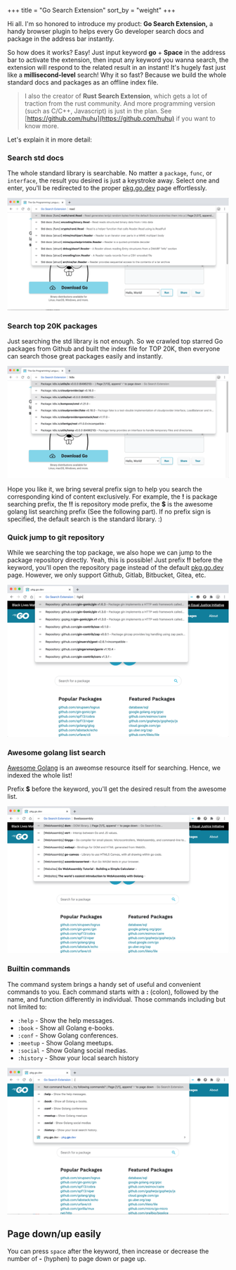 +++
title = "Go Search Extension"
sort_by = "weight"
+++


Hi all. I'm so honored to introduce my product: **Go Search Extension,** a handy browser plugin to helps every Go developer search docs and package in the address bar instantly. 

So how does it works? Easy! Just input keyword **go** + **Space** in the address bar to activate the extension, then input any keyword you wanna search, the extension will respond to the related result in an instant! It's hugely fast just like a **millisecond-level** search! Why it so fast? Because we build the whole standard docs and packages as an offline index file.

> I also the creator of **Rust Search Extension**, which gets a lot of traction from the rust community. And more programming version (such as C/C++, Javascript) is just in the plan. See [https://github.com/huhu](https://github.com/huhu) if you want to know more.

Let's explain it in more detail:

### Search std docs

The whole standard library is searchable. No matter a `package`, `func`, or `interface`, the result you desired is just a keystroke away. Select one and enter, you'll be redirected to the proper [pkg.go.dev](http://pkg.go.dev) page effortlessly.

![](/std.png)

### Search top 20K packages

Just searching the std library is not enough. So we crawled top starred Go packages from Github and built the index file for TOP 20K, then everyone can search those great packages easily and instantly. 

![](/package.png)

Hope you like it, we bring several prefix sign to help you search the corresponding kind of content exclusively. For example, the **!** is package searching prefix, the **!!** is repository mode prefix, the **$** is the awesome golang list searching prefix (See the following part). If no prefix sign is specified, the default search is the standard library. :)

### Quick jump to git repository

While we searching the top package, we also hope we can jump to the package repository directly. Yeah, this is possible! Just prefix **!!** before the keyword, you'll open the repository page instead of the default [pkg.go.dev](http://pkg.go.dev) page. However, we only support Github, Gitlab, Bitbucket, Gitea, etc.

![](/repository-mode.png)

### Awesome golang list search

[Awesome Golang](https://github.com/avelino/awesome-go) is an aweomse resource itself for searching. Hence, we indexed the whole list! 

Prefix **$** before the keyword, you'll get the desired result from the awesome list.

![](/awesome.png)

### Builtin commands

The command system brings a handy set of useful and convenient commands to you. Each command starts with a **:** (colon), followed by the name, and function differently in individual. Those commands including but not limited to:

- `:help` - Show the help messages.
- `:book` - Show all Golang e-books.
- `:conf` - Show Golang conferences.
- `:meetup` - Show Golang meetups.
- `:social` - Show Golang social medias.
- `:history` - Show your local search history

![](/commands.png)

## **Page down/up easily**

You can press `space` after the keyword, then increase or decrease the number of **-** (hyphen) to page down or page up.
